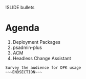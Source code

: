 !SLIDE bullets

# Agenda

1. Deployment Packages
1. psadmin-plus
1. ACM
1. Headless Change Assistant

~~~SECTION:notes~~~
Survey the audience for DPK usage
~~~ENDSECTION~~~
